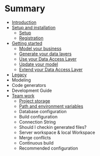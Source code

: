 # Summary

* [Introduction](README.md)
* [Setup and installation](first_setup.md)
   * [Setup](setup.md)
   * [Registration](registration.md)
* [Getting started](getting_started.md)
   * [Model your business](model_your_business.md)
   * [Generate your data layers](generate_your_data_layers.md)
   * [Use your Data Access Layer](use_your_data_access_layer.md)
   * [Update your model](update_your_model.md)
   * [Extend your Data Access Layer](extend_your_data_access_layer.md)
* [Legacy](annexe.md)
* Modeling
* Code generators
* Development Guide
* [Team work](team_work.md)
   * [Project storage](splitting_your_model_into_parts.md)
   * [Path and environment variables](path_and_environment_variables.md)
   * Database configuration
   * Build configuration
   * Connection String
   * Should I checkin generated files?
   * Server workspace & local Workspace
   * Merge conflicts
   * Continuous build
   * Recommended configuration

